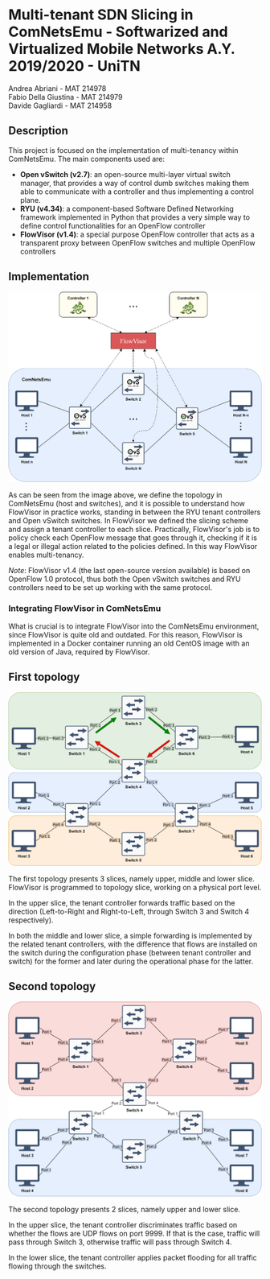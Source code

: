 # Multi-tenant SDN Slicing in ComNetsEmu - Softwarized and Virtualized Mobile Networks A.Y. 2019/2020 - UniTN

Andrea Abriani - MAT 214978  
Fabio Della Giustina - MAT 214979  
Davide Gagliardi - MAT 214958

## Description
This project is focused on the implementation of multi-tenancy within ComNetsEmu.
The main components used are:
- **Open vSwitch (v2.7)**: an open-source multi-layer virtual switch manager, that provides a way of control dumb switches making them able to communicate with a controller and thus implementing a control plane.
- **RYU (v4.34)**: a component-based Software Defined Networking framework implemented in Python that provides a very simple way to define control functionalities for an OpenFlow controller
- **FlowVisor (v1.4)**: a special purpose OpenFlow controller that acts as a transparent proxy between OpenFlow switches and multiple OpenFlow controllers

## Implementation

![alt text](Implementation.png "Implementation")

As can be seen from the image above, we define the topology in ComNetsEmu (host and switches), and it is possible to understand how FlowVisor in practice works, standing in between the RYU tenant controllers and Open vSwitch switches. In FlowVisor we defined the slicing scheme and assign a tenant controller to each slice.
Practically, FlowVisor's job is to policy check each OpenFlow message that goes through it, checking if it is a legal or illegal action related to the policies defined. In this way FlowVisor enables multi-tenancy.

*Note*: FlowVisor v1.4 (the last open-source version available) is based on OpenFlow 1.0 protocol, thus both the Open vSwitch switches and RYU controllers need to be set up working with the same protocol.

### Integrating FlowVisor in ComNetsEmu

What is crucial is to integrate FlowVisor into the ComNetsEmu environment, since FlowVisor is quite old and outdated. For this reason, FlowVisor is implemented in a Docker container running an old CentOS image with an old version of Java, required by FlowVisor.

## First topology

![alt text](Topology1.png "First topology")

The first topology presents 3 slices, namely upper, middle and lower slice. FlowVisor is programmed to topology slice, working on a physical port level.

In the upper slice, the tenant controller forwards traffic based on the direction (Left-to-Right and Right-to-Left, through Switch 3 and Switch 4 respectively).

In both the middle and lower slice, a simple forwarding is implemented by the related tenant controllers, with the difference that flows are installed on the switch during the configuration phase (between tenant controller and switch) for the former and later during the operational phase for the latter.

## Second topology

![alt text](Topology2.png "Second topology")

The second topology presents 2 slices, namely upper and lower slice.

In the upper slice, the tenant controller discriminates traffic based on whether the flows are UDP flows on port 9999. If that is the case, traffic will pass through Switch 3, otherwise traffic will pass through Switch 4.

In the lower slice, the tenant controller applies packet flooding for all traffic flowing through the switches.
